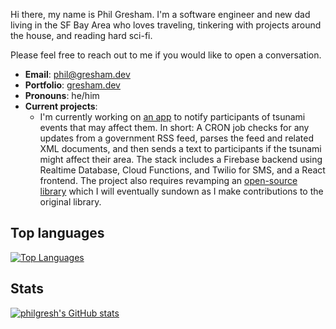 Hi there, my name is Phil Gresham. I'm a software engineer and new dad living in the SF Bay Area who loves traveling, tinkering with projects around the house, and reading hard sci-fi.

Please feel free to reach out to me if you would like to open a conversation.

- **Email**: [phil@gresham.dev](mailto:phil@gresham.dev)
- **Portfolio**: [gresham.dev](gresham.dev)
- **Pronouns**: he/him
- **Current projects**:
  - I'm currently working on [an app](https://github.com/philgresh/tsunami-events) to notify participants of tsunami events that may affect them. In short: A CRON job checks for any updates from a government RSS feed, parses the feed and related XML documents, and then sends a text to participants if the tsunami might affect their area. The stack includes a Firebase backend using Realtime Database, Cloud Functions, and Twilio for SMS, and a React frontend. The project also requires revamping an [open-source library](https://github.com/philgresh/cap-ts) which I will eventually sundown as I make contributions to the original library.

## Top languages

[![Top Languages](https://github-readme-stats.vercel.app/api/top-langs/?username=philgresh&hide=html,ruby,scss,pug)](https://github.com/anuraghazra/github-readme-stats)

## Stats

[![philgresh's GitHub stats](https://github-readme-stats.vercel.app/api?username=philgresh)](https://github.com/anuraghazra/github-readme-stats)
